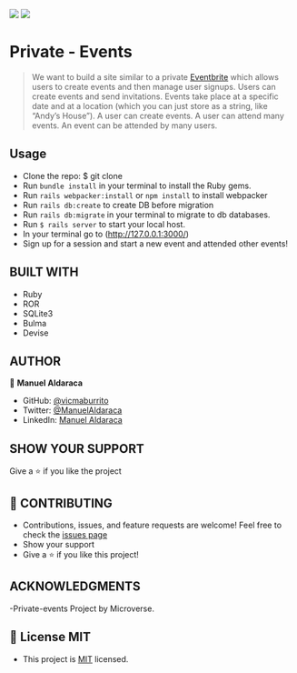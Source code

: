 ![](https://img.shields.io/badge/Microverse-blueviolet) ![](<https://img.shields.io/badge/-Ruby-rgb(199%2C%2032%2C%2039)?style=plastic&logo=ruby>)

# Private - Events

> We want to build a site similar to a private [Eventbrite](https://www.eventbrite.com/) which allows users to create events and then manage user signups. Users can create events and send invitations. Events take place at a specific date and at a location (which you can just store as a string, like “Andy’s House”).
> A user can create events. A user can attend many events. An event can be attended by many users.


## Usage 

- Clone the repo: $ git clone
- Run `bundle install`  in your terminal to install the Ruby gems.
- Run `rails webpacker:install` or `npm install` to install webpacker
- Run `rails db:create` to create DB before migration
- Run `rails db:migrate`  in your terminal to migrate to db databases.
- Run `$ rails server` to start your local host.
- In your terminal go to (http://127.0.0.1:3000/) 
- Sign up for a session and start a new event and attended other events!

## BUILT WITH

- Ruby
- ROR 
- SQLite3
- Bulma
- Devise

## AUTHOR

👤 **Manuel Aldaraca**

- GitHub: [@vicmaburrito](https://github.com/vicmaburrito)
- Twitter: [@ManuelAldaraca](https://twitter.com/ManuelAldaraca)
- LinkedIn: [Manuel Aldaraca](https://www.linkedin.com/in/manuelaldaraca/)

## SHOW YOUR SUPPORT
Give a ⭐️ if you like the project

## 🤝 CONTRIBUTING
- Contributions, issues, and feature requests are welcome!
Feel free to check the [issues page](https://github.com/DanSam5K/private-events/issues) 
- Show your support
- Give a ⭐️ if you like this project!

## ACKNOWLEDGMENTS

-Private-events Project by Microverse.

## 📝 License MIT
- This project is [MIT](https://github.com/git/git-scm.com/blob/main/MIT-LICENSE.txt) licensed.
